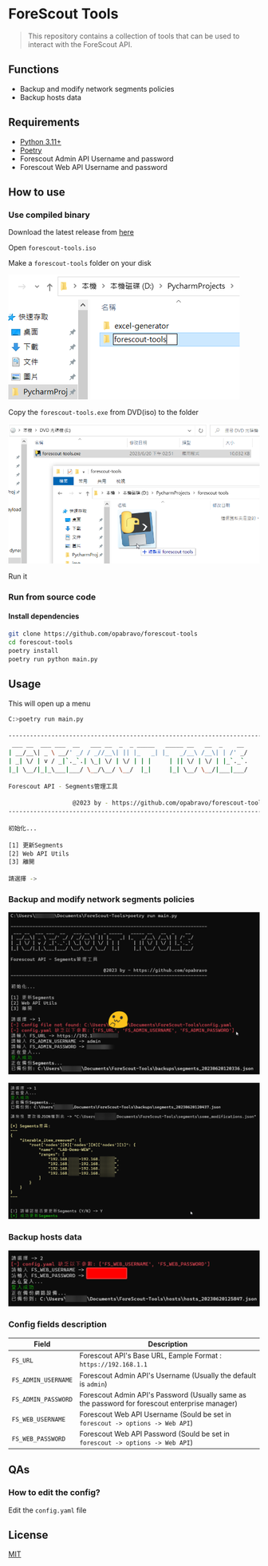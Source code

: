 # ForeScout Tools

> This repository contains a collection of tools that can be used to interact with the ForeScout API.

## Functions

- Backup and modify network segments policies
- Backup hosts data

## Requirements

- [Python 3.11+](https://www.python.org/downloads/)
- [Poetry](https://python-poetry.org/docs/#installation)
- Forescout Admin API Username and password
- Forescout Web API Username and password

## How to use

### Use compiled binary

Download the latest release from [here](https://github.com/opabravo/ForeScout-Tools/releases/download/1.0/forescout-tools.iso)

Open `forescout-tools.iso`

Make a `forescout-tools` folder on your disk

![Alt text](img/4.png)

Copy the `forescout-tools.exe` from DVD(iso) to the folder

![Alt text](img/5.png)

Run it

### Run from source code

#### Install dependencies

```bash
git clone https://github.com/opabravo/forescout-tools
cd forescout-tools
poetry install
poetry run python main.py
```

## Usage

This will open up a menu

```bash
C:>poetry run main.py

------------------------------------------------------------------------
 ___ __  ___ ___  __   ___ __  _  _ _____   _____ __   __  _    __
| __/__\| _ \ __/' _/ / _//__\| || |_   _| |_   _/__\ /__\| | /' _/
| _| \/ | v / _|`._`.| \_| \/ | \/ | | |     | || \/ | \/ | |_`._`.
|_| \__/|_|_\___|___/ \__/\__/ \__/  |_|     |_| \__/ \__/|___|___/

Forescout API - Segments管理工具

                  @2023 by - https://github.com/opabravo/forescout-tools
------------------------------------------------------------------------

初始化...

[1] 更新Segments
[2] Web API Utils
[3] 離開

請選擇 ->
```

### Backup and modify network segments policies

![first run](img/1.png)

![modify segments](img/2.png)

### Backup hosts data

![first run](img/3.png)

### Config fields description

| Field | Description |
| --- | --- |
| `FS_URL` | Forescout API's Base URL, Eample Format : `https://192.168.1.1` |
| `FS_ADMIN_USERNAME` | Forescout Admin API's Username (Usually the default is `admin`)|
| `FS_ADMIN_PASSWORD` | Forescout Admin API's Password (Usually same as the password for forescout enterprise manager)|
| `FS_WEB_USERNAME` | Forescout Web API Username (Sould be set in `forescout -> options -> Web API`) |
| `FS_WEB_PASSWORD` | Forescout Web API Password (Sould be set in `forescout -> options -> Web API`) |

## QAs

### How to edit the config?

Edit the `config.yaml` file

## License

[MIT](LICENSE)
